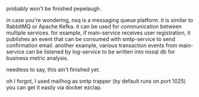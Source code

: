 probably won't be finished pepelaugh.

in case you're wondering, nsq is a messaging queue platform. it is similar to RabbitMQ or Apache Kefka. it can be used for communication between multiple services. for example, if main-service receives user registration, it publishes an event that can be consumed with smtp-service to send confirmation email. another example, various transaction events from main-service can be listened by log-service to be written into nosql db for business metric analysis.

needless to say, this ain't finished yet.

oh I forgot, I used mailhog as smtp trapper (by default runs on port 1025) you can get it easily via docker ezclap.

